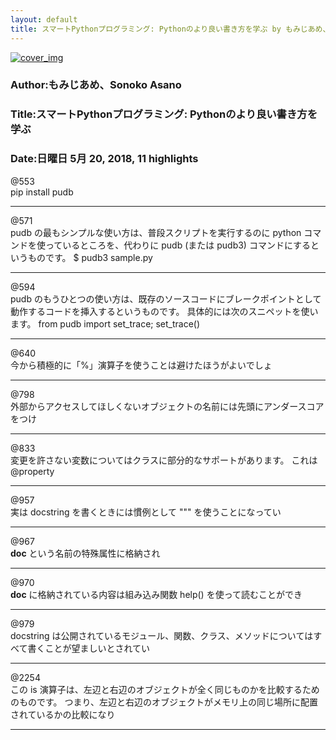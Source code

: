 ```yaml
---
layout: default
title: スマートPythonプログラミング: Pythonのより良い書き方を学ぶ by もみじあめ、Sonoko Asano
---
```


[![cover_img](http://images-jp.amazon.com/images/P/B01CX2AVUG.09.MZZZZZZZ.jpg)](https://www.amazon.co.jp/dp/B01CX2AVUG)  
### Author:もみじあめ、Sonoko Asano  
### Title:スマートPythonプログラミング: Pythonのより良い書き方を学ぶ  
### Date:日曜日 5月 20, 2018, 11 highlights
  
@553  
pip install pudb  
****
  
@571  
pudb の最もシンプルな使い方は、普段スクリプトを実行するのに python コマンドを使っているところを、代わりに pudb (または pudb3) コマンドにするというものです。 $ pudb3 sample.py  
****
  
@594  
pudb のもうひとつの使い方は、既存のソースコードにブレークポイントとして動作するコードを挿入するというものです。 具体的には次のスニペットを使います。 from pudb import set_trace; set_trace()  
****
  
@640  
今から積極的に「%」演算子を使うことは避けたほうがよいでしょ  
****
  
@798  
外部からアクセスしてほしくないオブジェクトの名前には先頭にアンダースコアをつけ  
****
  
@833  
変更を許さない変数についてはクラスに部分的なサポートがあります。 これは @property  
****
  
@957  
実は docstring を書くときには慣例として """ を使うことになってい  
****
  
@967  
__doc__ という名前の特殊属性に格納され  
****
  
@970  
__doc__ に格納されている内容は組み込み関数 help() を使って読むことができ  
****
  
@979  
docstring は公開されているモジュール、関数、クラス、メソッドについてはすべて書くことが望ましいとされてい  
****
  
@2254  
この is 演算子は、左辺と右辺のオブジェクトが全く同じものかを比較するためのものです。 つまり、左辺と右辺のオブジェクトがメモリ上の同じ場所に配置されているかの比較になり  
****